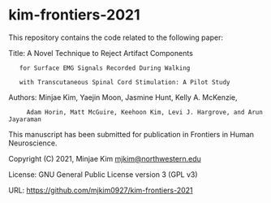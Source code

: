 # kim-frontiers-2021

This repository contains the code related to the following paper:

Title: A Novel Technique to Reject Artifact Components 

       for Surface EMG Signals Recorded During Walking 
       
       with Transcutaneous Spinal Cord Stimulation: A Pilot Study
       
Authors: Minjae Kim, Yaejin Moon, Jasmine Hunt, Kelly A. McKenzie, 

         Adam Horin, Matt McGuire, Keehoon Kim, Levi J. Hargrove, and Arun Jayaraman
         
This manuscript has been submitted for publication in Frontiers in Human Neuroscience.


Copyright (C) 2021, Minjae Kim <mjkim@northwestern.edu>

License: GNU General Public License version 3 (GPL v3)

URL: https://github.com/mjkim0927/kim-frontiers-2021
